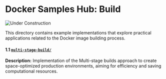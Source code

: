 # Docker Samples Hub: Build

![Under Construction](https://img.shields.io/badge/🚧%20under%20construction-grey?style=for-the-badge)

This directory contains example implementations that explore practical applications related to the Docker image building process.

#### 1.1 [`multi-stage-build/`](multi-stage-build)
**Description:** Implementation of the Multi-stage builds approach to create space-optimized production environments, aiming for efficiency and saving computational resources.
